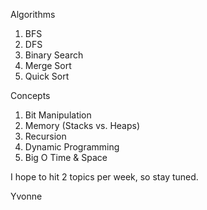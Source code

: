 

Algorithms
1. BFS
2. DFS
3. Binary Search
4. Merge Sort
5. Quick Sort

Concepts
1. Bit Manipulation
2. Memory (Stacks vs. Heaps)
3. Recursion
4. Dynamic Programming
5. Big O Time & Space

I hope to hit 2 topics per week, so stay tuned.

Yvonne
